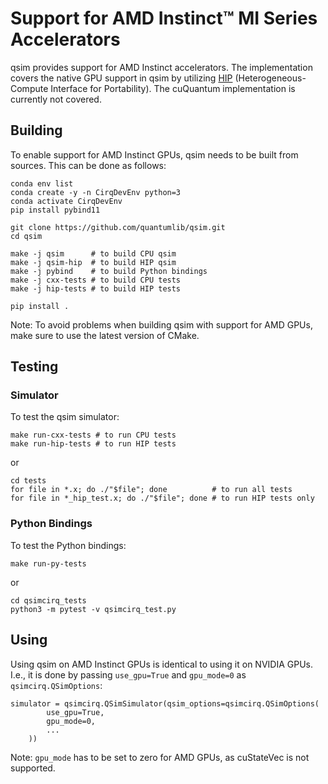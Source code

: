 # Support for AMD Instinct™ MI Series Accelerators

qsim provides support for AMD Instinct accelerators.
The implementation covers the native GPU support in qsim
by utilizing [HIP](https://rocm.docs.amd.com/projects/HIP)
(Heterogeneous-Compute Interface for Portability).
The cuQuantum implementation is currently not covered.

## Building

To enable support for AMD Instinct GPUs, qsim needs to be built from sources.
This can be done as follows:

```
conda env list
conda create -y -n CirqDevEnv python=3
conda activate CirqDevEnv
pip install pybind11

git clone https://github.com/quantumlib/qsim.git
cd qsim

make -j qsim      # to build CPU qsim
make -j qsim-hip  # to build HIP qsim
make -j pybind    # to build Python bindings
make -j cxx-tests # to build CPU tests
make -j hip-tests # to build HIP tests

pip install .
```

Note: To avoid problems when building qsim with support for AMD GPUs,
make sure to use the latest version of CMake.

## Testing

### Simulator

To test the qsim simulator:

```
make run-cxx-tests # to run CPU tests
make run-hip-tests # to run HIP tests
```

or

```
cd tests
for file in *.x; do ./"$file"; done          # to run all tests
for file in *_hip_test.x; do ./"$file"; done # to run HIP tests only
```

### Python Bindings

To test the Python bindings:

```
make run-py-tests
```

or

```
cd qsimcirq_tests
python3 -m pytest -v qsimcirq_test.py
```

## Using

Using qsim on AMD Instinct GPUs is identical to using it on NVIDIA GPUs.
I.e., it is done by passing `use_gpu=True` and `gpu_mode=0` as `qsimcirq.QSimOptions`:

```
simulator = qsimcirq.QSimSimulator(qsim_options=qsimcirq.QSimOptions(
        use_gpu=True,
        gpu_mode=0,
        ...
    ))
```

Note: `gpu_mode` has to be set to zero for AMD GPUs, as cuStateVec is not supported.
